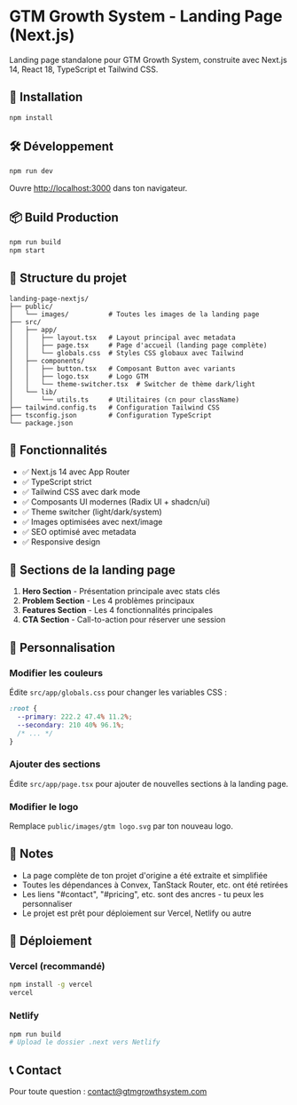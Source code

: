 # GTM Growth System - Landing Page (Next.js)

Landing page standalone pour GTM Growth System, construite avec Next.js 14, React 18, TypeScript et Tailwind CSS.

## 🚀 Installation

```bash
npm install
```

## 🛠️ Développement

```bash
npm run dev
```

Ouvre [http://localhost:3000](http://localhost:3000) dans ton navigateur.

## 📦 Build Production

```bash
npm run build
npm start
```

## 📁 Structure du projet

```
landing-page-nextjs/
├── public/
│   └── images/          # Toutes les images de la landing page
├── src/
│   ├── app/
│   │   ├── layout.tsx   # Layout principal avec metadata
│   │   ├── page.tsx     # Page d'accueil (landing page complète)
│   │   └── globals.css  # Styles CSS globaux avec Tailwind
│   ├── components/
│   │   ├── button.tsx   # Composant Button avec variants
│   │   ├── logo.tsx     # Logo GTM
│   │   └── theme-switcher.tsx  # Switcher de thème dark/light
│   └── lib/
│       └── utils.ts     # Utilitaires (cn pour className)
├── tailwind.config.ts   # Configuration Tailwind CSS
├── tsconfig.json        # Configuration TypeScript
└── package.json
```

## 🎨 Fonctionnalités

- ✅ Next.js 14 avec App Router
- ✅ TypeScript strict
- ✅ Tailwind CSS avec dark mode
- ✅ Composants UI modernes (Radix UI + shadcn/ui)
- ✅ Theme switcher (light/dark/system)
- ✅ Images optimisées avec next/image
- ✅ SEO optimisé avec metadata
- ✅ Responsive design

## 🎯 Sections de la landing page

1. **Hero Section** - Présentation principale avec stats clés
2. **Problem Section** - Les 4 problèmes principaux
3. **Features Section** - Les 4 fonctionnalités principales
4. **CTA Section** - Call-to-action pour réserver une session

## 🔧 Personnalisation

### Modifier les couleurs
Édite `src/app/globals.css` pour changer les variables CSS :

```css
:root {
  --primary: 222.2 47.4% 11.2%;
  --secondary: 210 40% 96.1%;
  /* ... */
}
```

### Ajouter des sections
Édite `src/app/page.tsx` pour ajouter de nouvelles sections à la landing page.

### Modifier le logo
Remplace `public/images/gtm logo.svg` par ton nouveau logo.

## 📝 Notes

- La page complète de ton projet d'origine a été extraite et simplifiée
- Toutes les dépendances à Convex, TanStack Router, etc. ont été retirées
- Les liens "#contact", "#pricing", etc. sont des ancres - tu peux les personnaliser
- Le projet est prêt pour déploiement sur Vercel, Netlify ou autre

## 🚀 Déploiement

### Vercel (recommandé)
```bash
npm install -g vercel
vercel
```

### Netlify
```bash
npm run build
# Upload le dossier .next vers Netlify
```

## 📞 Contact

Pour toute question : contact@gtmgrowthsystem.com
